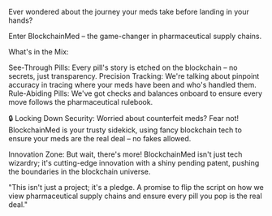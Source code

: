 Ever wondered about the journey your meds take before landing in your hands? 

Enter BlockchainMed – the game-changer in pharmaceutical supply chains.

What's in the Mix:

See-Through Pills: Every pill's story is etched on the blockchain – no secrets, just transparency.
Precision Tracking: We're talking about pinpoint accuracy in tracing where your meds have been and who's handled them.
Rule-Abiding Pills: We've got checks and balances onboard to ensure every move follows the pharmaceutical rulebook.

🔒 Locking Down Security:
Worried about counterfeit meds? Fear not! BlockchainMed is your trusty sidekick, using fancy blockchain tech to ensure your meds are the real deal – no fakes allowed.

Innovation Zone:
But wait, there's more! BlockchainMed isn't just tech wizardry; it's cutting-edge innovation with a shiny pending patent, pushing the boundaries in the blockchain universe.


"This isn't just a project; it's a pledge. A promise to flip the script on how we view pharmaceutical supply chains and ensure every pill you pop is the real deal."

